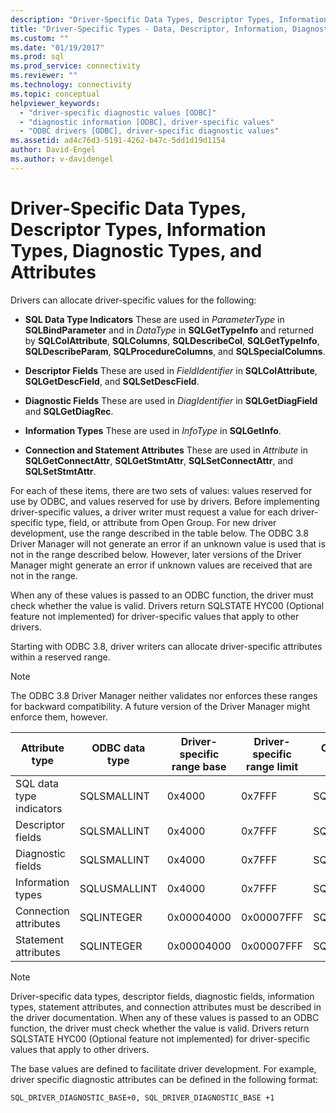 ```yaml
---
description: "Driver-Specific Data Types, Descriptor Types, Information Types, Diagnostic Types, and Attributes"
title: "Driver-Specific Types - Data, Descriptor, Information, Diagnostic | Microsoft Docs"
ms.custom: ""
ms.date: "01/19/2017"
ms.prod: sql
ms.prod_service: connectivity
ms.reviewer: ""
ms.technology: connectivity
ms.topic: conceptual
helpviewer_keywords: 
  - "driver-specific diagnostic values [ODBC]"
  - "diagnostic information [ODBC], driver-specific values"
  - "ODBC drivers [ODBC], driver-specific diagnostic values"
ms.assetid: ad4c76d3-5191-4262-b47c-5dd1d19d1154
author: David-Engel
ms.author: v-davidengel
---
```

# Driver-Specific Data Types, Descriptor Types, Information Types, Diagnostic Types, and Attributes
Drivers can allocate driver-specific values for the following:  
  
-   **SQL Data Type Indicators** These are used in *ParameterType* in **SQLBindParameter** and in *DataType* in **SQLGetTypeInfo** and returned by **SQLColAttribute**, **SQLColumns**, **SQLDescribeCol**, **SQLGetTypeInfo**, **SQLDescribeParam**, **SQLProcedureColumns**, and **SQLSpecialColumns**.  
  
-   **Descriptor Fields** These are used in *FieldIdentifier* in **SQLColAttribute**, **SQLGetDescField**, and **SQLSetDescField**.  
  
-   **Diagnostic Fields** These are used in *DiagIdentifier* in **SQLGetDiagField** and **SQLGetDiagRec**.  
  
-   **Information Types** These are used in *InfoType* in **SQLGetInfo**.  
  
-   **Connection and Statement Attributes** These are used in *Attribute* in **SQLGetConnectAttr**, **SQLGetStmtAttr**, **SQLSetConnectAttr**, and **SQLSetStmtAttr**.  
  
 For each of these items, there are two sets of values: values reserved for use by ODBC, and values reserved for use by drivers. Before implementing driver-specific values, a driver writer must request a value for each driver-specific type, field, or attribute from Open Group. For new driver development, use the range described in the table below. The ODBC 3.8 Driver Manager will not generate an error if an unknown value is used that is not in the range described below. However, later versions of the Driver Manager might generate an error if unknown values are received that are not in the range.  
  
 When any of these values is passed to an ODBC function, the driver must check whether the value is valid. Drivers return SQLSTATE HYC00 (Optional feature not implemented) for driver-specific values that apply to other drivers.  
  
 Starting with ODBC 3.8, driver writers can allocate driver-specific attributes within a reserved range.  
  
> [!NOTE]  
>  The ODBC 3.8 Driver Manager neither validates nor enforces these ranges for backward compatibility. A future version of the Driver Manager might enforce them, however.  
  
|Attribute type|ODBC data type|Driver-specific range base|Driver-specific range limit|ODBC constant for driver-specific value range base|  
|--------------------|--------------------|---------------------------------|----------------------------------|---------------------------------------------------------|  
|SQL data type indicators|SQLSMALLINT|0x4000|0x7FFF|SQL_DRIVER_SQL_TYPE_BASE|  
|Descriptor fields|SQLSMALLINT|0x4000|0x7FFF|SQL_DRIVER_DESCRIPTOR_BASE|  
|Diagnostic fields|SQLSMALLINT|0x4000|0x7FFF|SQL_DRIVER_DIAGNOSTIC_BASE|  
|Information types|SQLUSMALLINT|0x4000|0x7FFF|SQL_DRIVER_INFO_TYPE_BASE|  
|Connection attributes|SQLINTEGER|0x00004000|0x00007FFF|SQL_DRIVER_CONNECT_ATTR_BASE|  
|Statement attributes|SQLINTEGER|0x00004000|0x00007FFF|SQL_DRIVER_STATEMENT_ATTR_BASE|  
  
> [!NOTE]  
>  Driver-specific data types, descriptor fields, diagnostic fields, information types, statement attributes, and connection attributes must be described in the driver documentation. When any of these values is passed to an ODBC function, the driver must check whether the value is valid. Drivers return SQLSTATE HYC00 (Optional feature not implemented) for driver-specific values that apply to other drivers.  
  
 The base values are defined to facilitate driver development. For example, driver specific diagnostic attributes can be defined in the following format:  
  
```  
SQL_DRIVER_DIAGNOSTIC_BASE+0, SQL_DRIVER_DIAGNOSTIC_BASE +1  
```

